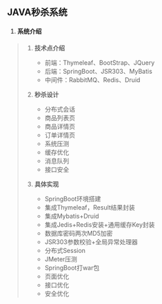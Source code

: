 ## JAVA秒杀系统

1. #### 系统介绍

> 1. **技术点介绍**
>    - 前端：Thymeleaf、BootStrap、JQuery
>    - 后端：SpringBoot、JSR303、MyBatis
>    - 中间件：RabbitMQ、Redis、Druid
>
> 2. **秒杀设计**
>    - 分布式会话
>    - 商品列表页
>    - 商品详情页
>    - 订单详情页
>    - 系统压测
>    - 缓存优化
>    - 消息队列
>    - 接口安全
>
> 3. **具体实现**
>    - SpringBoot环境搭建
>    - 集成Thymeleaf，Result结果封装
>    - 集成Mybatis+Druid
>    - 集成Jedis+Redis安装+通用缓存Key封装
>    - 数据库密码两次MD5加密
>    - JSR303参数校验+全局异常处理器
>    - 分布式Session
>    - JMeter压测
>    - SpringBoot打war包
>    - 页面优化
>    - 接口优化
>    - 安全优化

 